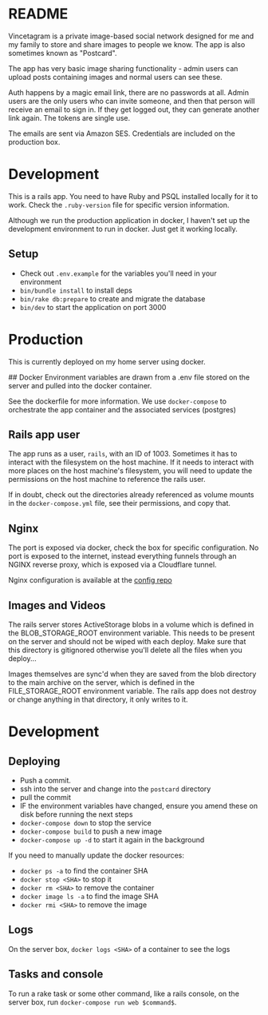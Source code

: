 # README
Vincetagram is a private image-based social network designed for me and my family to store and share images to people we know. The app is also sometimes known as "Postcard".

The app has very basic image sharing functionality - admin users can upload posts containing images and normal users can see these.

Auth happens by a magic email link, there are no passwords at all. Admin users are the only users who can invite someone, and then that person will receive an email to sign in. If they get logged out, they can generate another link again. The tokens are single use.

The emails are sent via Amazon SES. Credentials are included on the production box.

# Development
This is a rails app. You need to have Ruby and PSQL installed locally for it to work. Check the `.ruby-version` file for specific version information.

Although we run the production application in docker, I haven't set up the development environment to run in docker. Just get it working locally.

## Setup
- Check out `.env.example` for the variables you'll need in your environment
- `bin/bundle install` to install deps
- `bin/rake db:prepare` to create and migrate the database
- `bin/dev` to start the application on port 3000

# Production
This is currently deployed on my home server using docker.

## Docker
Environment variables are drawn from a .env file stored on the server and pulled into the docker container.

See the dockerfile for more information. We use `docker-compose` to orchestrate the app container and the associated services (postgres)

## Rails app user
The app runs as a user, `rails`, with an ID of 1003. Sometimes it has to interact with the filesystem on the host machine. If it needs to interact with more places on the host machine's filesystem, you will need to update the permissions on the host machine to reference the rails user.

If in doubt, check out the directories already referenced as volume mounts in the `docker-compose.yml` file, see their permissions, and copy that.

## Nginx
The port is exposed via docker, check the box for specific configuration. No port is exposed to the internet, instead everything funnels through an NGINX reverse proxy, which is exposed via a Cloudflare tunnel.

Nginx configuration is available at the [config repo](https://github.com/joshvince/vince-family-archive-config)

## Images and Videos
The rails server stores ActiveStorage blobs in a volume which is defined in the BLOB_STORAGE_ROOT environment variable. This needs to be present on the server and should not be wiped with each deploy. Make sure that this directory is gitignored otherwise you'll delete all the files when you deploy...

Images themselves are sync'd when they are saved from the blob directory to the main archive on the server, which is defined in the FILE_STORAGE_ROOT environment variable. The rails app does not destroy or change anything in that directory, it only writes to it.

# Development

## Deploying
- Push a commit.
- ssh into the server and change into the `postcard` directory
- pull the commit
- IF the environment variables have changed, ensure you amend these on disk before running the next steps
- `docker-compose down` to stop the service
- `docker-compose build` to push a new image
- `docker-compose up -d` to start it again in the background

If you need to manually update the docker resources:
- `docker ps -a` to find the container SHA
- `docker stop <SHA>` to stop it
- `docker rm <SHA>` to remove the container
- `docker image ls -a` to find the image SHA
- `docker rmi <SHA>` to remove the image

## Logs
On the server box, `docker logs <SHA>` of a container to see the logs

## Tasks and console
To run a rake task or some other command, like a rails console, on the server box, run `docker-compose run web $command$`.
